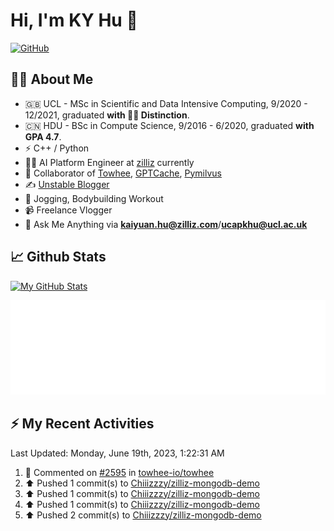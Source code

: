 # Hi, I'm KY Hu 👋

[![GitHub](https://img.shields.io/badge/dynamic/json?logo=github&label=GitHub&labelColor=495867&color=495867&query=%24.data.totalSubs&url=https%3A%2F%2Fapi.spencerwoo.com%2Fsubstats%2F%3Fsource%3Dgithub%26queryKey%3Dhayschan&style=flat-square)](https://github.com/Chiiizzzy)

## 🧑‍💻 About Me


- 🇬🇧 UCL - MSc in Scientific and Data Intensive Computing, 9/2020 - 12/2021, graduated **with 🧑‍🎓 Distinction**.
- 🇨🇳 HDU - BSc in Compute Science, 9/2016 - 6/2020, graduated **with GPA 4.7**.
- ⚡️ C++ / Python
- 🧑‍💻 AI Platform Engineer at [zilliz](https://zilliz.com/) currently
- 💬 Collaborator of [Towhee](https://github.com/towhee-io/towhee), [GPTCache](https://github.com/zilliztech/GPTCache), [Pymilvus](https://github.com/milvus-io/pymilvus)
- ✍️ [Unstable Blogger](https://blog.csdn.net/DooDia)
- 🏃 Jogging, Bodybuilding Workout
- 📹 Freelance Vlogger
- 📮 Ask Me Anything via **[kaiyuan.hu@zilliz.com](mailto:kaiyuan.hu@zilliz.com)**/**[ucapkhu@ucl.ac.uk](ucapkhu@ucl.ac.uk)**


## 📈 Github Stats

[![My GitHub Stats](https://github-readme-stats.vercel.app/api?username=Chiiizzzy&show_icons=true&theme=gotham)](https://github-readme-stats.vercel.app/api?username=Chiiizzzy&show_icons=true&theme=gotham)

<!-- [![Ashutosh's github activity graph](https://github-readme-activity-graph.cyclic.app/graph?username=Chiiizzzy&theme=dracula)](https://github.com/Chiiizzzy/github-readme-activity-graph) -->


![Metrics 👋](/metrics.plugin.followup.user.svg)

## ⚡️ My Recent Activities

<!--RECENT_ACTIVITY:last_update-->
Last Updated: Monday, June 19th, 2023, 1:22:31 AM
<!--RECENT_ACTIVITY:last_update_end-->

<!--RECENT_ACTIVITY:start-->
1. 💬 Commented on [#2595](https://github.com/towhee-io/towhee/pull/2595#issuecomment-1594394252) in [towhee-io/towhee](https://github.com/towhee-io/towhee)<br>
2. ⬆️ Pushed 1 commit(s) to [Chiiizzzy/zilliz-mongodb-demo](https://github.com/Chiiizzzy/zilliz-mongodb-demo)<br>
3. ⬆️ Pushed 1 commit(s) to [Chiiizzzy/zilliz-mongodb-demo](https://github.com/Chiiizzzy/zilliz-mongodb-demo)<br>
4. ⬆️ Pushed 1 commit(s) to [Chiiizzzy/zilliz-mongodb-demo](https://github.com/Chiiizzzy/zilliz-mongodb-demo)<br>
5. ⬆️ Pushed 2 commit(s) to [Chiiizzzy/zilliz-mongodb-demo](https://github.com/Chiiizzzy/zilliz-mongodb-demo)<br>
<!--RECENT_ACTIVITY:end-->
